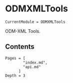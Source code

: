 # ODMXMLTools

```@meta
CurrentModule = ODMXMLTools
```

ODM-XML Tools.

## Contents

```@contents
Pages = [
        "index.md",
        "api.md"
      ]
Depth = 3
```

